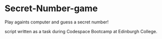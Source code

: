 # Secret-Number-game

Play againts computer and guess a secret number!

script written as a task during Codespace Bootcamp at Edinburgh College.